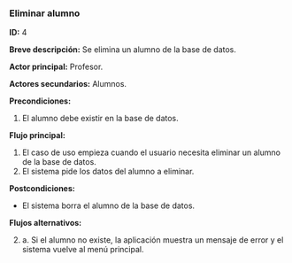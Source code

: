 ### Eliminar alumno

**ID:** 4

**Breve descripción:** Se elimina un alumno de la base de datos.

**Actor principal:** Profesor.

**Actores secundarios:** Alumnos.

**Precondiciones:**

1. El alumno debe existir en la base de datos.

**Flujo principal:**

1. El caso de uso empieza cuando el usuario necesita eliminar un alumno de la base de datos.
2. El sistema pide los datos del alumno a eliminar.

**Postcondiciones:**

* El sistema borra el alumno de la base de datos.

**Flujos alternativos:**

2. a. Si el alumno no existe, la aplicación muestra un mensaje de error y el sistema vuelve al menú principal.
